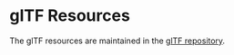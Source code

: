 # glTF Resources

The glTF resources are maintained in the [glTF repository](https://github.com/KhronosGroup/glTF/blob/master/README.md).